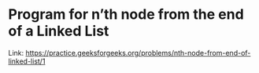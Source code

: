 # Program for n’th node from the end of a Linked List
Link: https://practice.geeksforgeeks.org/problems/nth-node-from-end-of-linked-list/1
